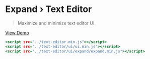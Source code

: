 Expand › Text Editor
====================

> Maximize and minimize text editor UI.

[View Demo](https://rawgit.com/tovic/text-editor/master/text-editor/ui/expand/expand.html)

~~~ .html
<script src="../text-editor.min.js"></script>
<script src="../text-editor/ui/ui.min.js"></script>
<script src="../text-editor/ui/expand/expand.min.js"></script>
~~~